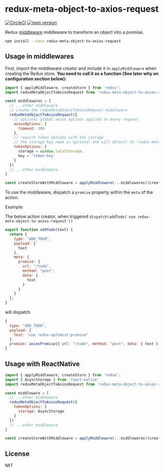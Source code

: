 redux-meta-object-to-axios-request
=============

[![CircleCI](https://circleci.com/gh/enkidevs/redux-meta-object-to-axios-request.svg?style=svg)](https://circleci.com/gh/enkidevs/redux-meta-object-to-axios-request)
[![npm version](https://img.shields.io/npm/v/redux-meta-object-to-axios-request.svg?style=flat-square)](https://www.npmjs.com/package/redux-meta-object-to-axios-request)

Redux [middleware](http://rackt.github.io/redux/docs/advanced/Middleware.html) middleware to transform an object into a promise.

```bash
npm install --save redux-meta-object-to-axios-request
```

## Usage in middlewares

First, import the middleware creator and include it in `applyMiddleware` when creating the Redux store. **You need to call it as a function (See later why on configuration section below):**

```js
import { applyMiddleware, createStore } from 'redux';
import reduxMetaObjectToAxiosRequest from 'redux-meta-object-to-axios-request';

const middlewares = [
  // ...other middleware
  // create the reduxMetaObjectToAxiosRequest middleware
  reduxMetaObjectToAxiosRequest({
    // optional global axios options applied to every request
    axiosOptions: {
      timeout: 300
    },
    // require token options with the storage
    // the storage key name is optional and will default to 'redux-meta-object-to-axios-request-token-key'
    tokenOptions: {
      storage = window.localStorage,
      key = 'token-key'
    }
  })
  // ...other middleware
]

const createStoreWithMiddleware = applyMiddleware(...middlewares)(createStore);
```

To use the middleware, dispatch a `promise` property within the `meta` of the action.

Example:

The below action creator, when triggered `dispatch(addTodo('use redux-meta-object-to-axios-request'))`

```js
export function addTodo(text) {
  return {
    type: "ADD_TODO",
    payload: {
      text
    },
    meta: {
      promise: {
        url: "/todo",
        method: "post",
        data: {
          text
        }
      }
    }
  };
}
```

will dispatch

```js
{
  type: "ADD_TODO",
  payload: {
    text: "use redux-optimist-promise"
  },
  promise: axiosPromise({ url: "/todo", method: "post", data: { text } })
}
```

## Usage with ReactNative

```js
import { applyMiddleware, createStore } from 'redux';
import { AsyncStorage } from 'react-native'
import reduxMetaObjectToAxiosRequest from 'redux-meta-object-to-axios-request';

const middleware = [
  // ...other middleware
  reduxMetaObjectToAxiosRequest({
    tokenOptions: {
      storage: AsyncStorage
    }
  })
  // ...other middleware
]

const createStoreWithMiddleware = applyMiddleware(...middlewares)(createStore);
```

## License

  MIT
